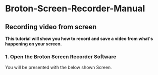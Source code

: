 # Broton-Screen-Recorder-Manual

## Recording video from screen
**This tutorial will show you how to record and save a video from what's happening on your screen.**

### 1. Open the Broton Screen Recorder Software
You will be presented with the below shown Screen.
